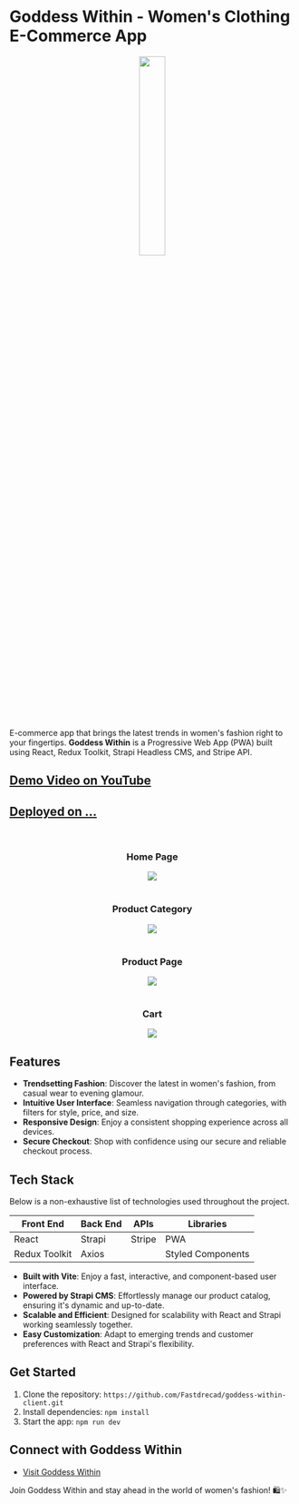 # Goddess Within - Women's Clothing E-Commerce App

<div align='center'><img style="width:30%" src='/client/public/assets/GW-logo.png'/></div>

<p>
E-commerce app that brings the latest trends in women's fashion right to your fingertips. <b>Goddess Within</b>  is a Progressive Web App (PWA) built using React, Redux Toolkit, Strapi Headless CMS, and Stripe API.
</p>

## <a href="https://www.youtube.com/"> Demo Video on YouTube </a>

## <a href="#"> Deployed on ... </a>

<br>
<h3 align='center'>Home Page</h3>
<div align='center'>
<img src='/client/public/assets/GW-Home.png'/>
</div>

<br>
<h3 align='center'>Product Category</h3>
<div align='center'>
<img src='/client/public/assets/GW-Product-Category.png'/>
</div>

<br>
<h3 align='center'>Product Page</h3>
<div align='center'>
<img src='/client/public/assets/GW-Product-Page.png'/>
</div>

<br>
<h3 align='center'>Cart</h3>
<div align='center'>
<img src='/client/public/assets/GW-Cart.png'/>
</div>

## Features

- **Trendsetting Fashion**: Discover the latest in women's fashion, from casual wear to evening glamour.
- **Intuitive User Interface**: Seamless navigation through categories, with filters for style, price, and size.
- **Responsive Design**: Enjoy a consistent shopping experience across all devices.
- **Secure Checkout**: Shop with confidence using our secure and reliable checkout process.

## Tech Stack

Below is a non-exhaustive list of technologies used throughout the project.

<table>
      <thead>
        <tr>
          <th>Front End</th>
          <th>Back End</th>
          <th>APIs</th>
          <th>Libraries</th>
        </tr>
      </thead>
      <tbody>
            <tr>
              <td>React</td>
              <td>Strapi</td>
              <td>Stripe</td>
              <td>PWA</td>
            </tr>
            <tr>
              <td>Redux Toolkit</td>
              <td>Axios</td>
              <td></td>
              <td>Styled Components</td>
            </tr>
        </tbody>
  </table>

- **Built with Vite**: Enjoy a fast, interactive, and component-based user interface.
- **Powered by Strapi CMS**: Effortlessly manage our product catalog, ensuring it's dynamic and up-to-date.
- **Scalable and Efficient**: Designed for scalability with React and Strapi working seamlessly together.
- **Easy Customization**: Adapt to emerging trends and customer preferences with React and Strapi's flexibility.

## Get Started

1. Clone the repository: `https://github.com/Fastdrecad/goddess-within-client.git`
2. Install dependencies: `npm install`
3. Start the app: `npm run dev`

## Connect with Goddess Within

- [Visit Goddess Within](#)

Join Goddess Within and stay ahead in the world of women's fashion! 🛍️✨
